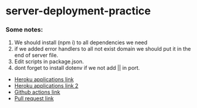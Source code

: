 # server-deployment-practice

### Some notes:
1. We should install (npm i) to all dependencies we need 
2. if we added error handlers to all not exist domain we should put it in the end of server file.
3. Edit scripts in package.json.
4. dont forget to install dotenv if we not add || in port.





 - [Heroku applications link](https://mariam-server-deploy-dev.herokuapp.com/)
 - [Heroku applications link 2](https://mariam-server-deploy-prod.herokuapp.com/)
 - [Github actions link](https://github.com/MariamAlshammari/server-deployment-practice/actions)
 - [Pull request link](https://github.com/MariamAlshammari/server-deployment-practice/pull/2)

